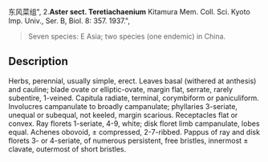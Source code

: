 东风菜组",
2.**Aster sect. Teretiachaenium** Kitamura Mem. Coll. Sci. Kyoto Imp. Univ., Ser. B, Biol. 8: 357. 1937.",

> Seven species: E Asia; two species (one endemic) in China.

## Description
Herbs, perennial, usually simple, erect. Leaves basal (withered at anthesis) and cauline; blade ovate or elliptic-ovate, margin flat, serrate, rarely subentire, 1-veined. Capitula radiate, terminal, corymbiform or paniculiform. Involucres campanulate to broadly campanulate; phyllaries 3-seriate, unequal or subequal, not keeled, margin scarious. Receptacles flat or convex. Ray florets 1-seriate, 4-9, white; disk floret limb campanulate, lobes equal. Achenes obovoid, ± compressed, 2-7-ribbed. Pappus of ray and disk florets 3- or 4-seriate, of numerous persistent, free bristles, innermost ± clavate, outermost of short bristles.
